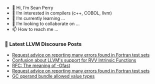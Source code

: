 - 👋 Hi, I’m Sean Perry
- 👀 I’m interested in compilers (c++, COBOL, llvm)
- 🌱 I’m currently learning ...
- 💞️ I’m looking to collaborate on ...
- 📫 How to reach me ...

<!---
s66perry/s66perry is a ✨ special ✨ repository because its `README.md` (this file) appears on your GitHub profile.
You can click the Preview link to take a look at your changes.
--->
### 📕 Latest LLVM Discourse Posts

<!-- DISCOURSE-LLVM:START -->
- [Request advice on reporting many errors found in Fortran test sets](https://discourse.llvm.org/t/request-advice-on-reporting-many-errors-found-in-fortran-test-sets/65868#post_17)
- [Confusion about LLVM&#39;s support for RVV Intrinsic Functions](https://discourse.llvm.org/t/confusion-about-llvms-support-for-rvv-intrinsic-functions/66571#post_1)
- [RFC: The meaning of -Ofast](https://discourse.llvm.org/t/rfc-the-meaning-of-ofast/66554#post_8)
- [Request advice on reporting many errors found in Fortran test sets](https://discourse.llvm.org/t/request-advice-on-reporting-many-errors-found-in-fortran-test-sets/65868#post_16)
- [GC operand bundle allowed value types](https://discourse.llvm.org/t/gc-operand-bundle-allowed-value-types/66556#post_2)
<!-- DISCOURSE-LLVM:END -->
